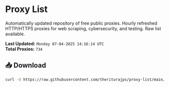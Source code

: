 # Proxy List

Automatically updated repository of free public proxies. Hourly refreshed HTTP/HTTPS proxies for web scraping, cybersecurity, and testing. Raw list available.

**Last Updated:** `Monday 07-04-2025 14:16:14 UTC`  
**Total Proxies:** `734`

## 📥 Download
```bash
curl -O https://raw.githubusercontent.com/theriturajps/proxy-list/main/proxies.txt

